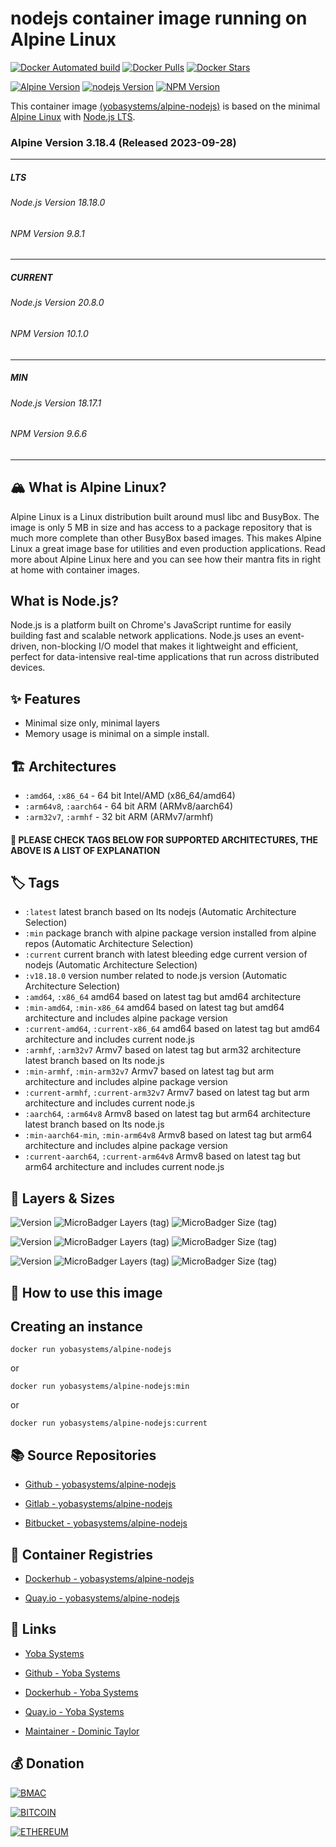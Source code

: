 # nodejs container image running on Alpine Linux

[![Docker Automated build](https://img.shields.io/docker/automated/yobasystems/alpine-nodejs.svg?style=for-the-badge&logo=docker)](https://hub.docker.com/r/yobasystems/alpine-nodejs/)
[![Docker Pulls](https://img.shields.io/docker/pulls/yobasystems/alpine-nodejs.svg?style=for-the-badge&logo=docker)](https://hub.docker.com/r/yobasystems/alpine-nodejs/)
[![Docker Stars](https://img.shields.io/docker/stars/yobasystems/alpine-nodejs.svg?style=for-the-badge&logo=docker)](https://hub.docker.com/r/yobasystems/alpine-nodejs/)

[![Alpine Version](https://img.shields.io/badge/Alpine%20version-v3.18.4-green.svg?style=for-the-badge)](https://alpinelinux.org/)
[![nodejs Version](https://img.shields.io/badge/nodejs%20LTS%20version-v18.18.0-green.svg?style=for-the-badge)](https://nodejs.org/)
[![NPM Version](https://img.shields.io/badge/NPM%20version-v9.8.1-green.svg?style=for-the-badge)](https://npm.org)


This container image [(yobasystems/alpine-nodejs)](https://hub.docker.com/r/yobasystems/alpine-nodejs/) is based on the minimal [Alpine Linux](https://alpinelinux.org/) with [Node.js LTS](https://nodejs.org/).

### Alpine Version 3.18.4 (Released 2023-09-28)

---
##### LTS
###### Node.js Version 18.18.0
###### NPM Version 9.8.1
---
##### CURRENT
###### Node.js Version 20.8.0
###### NPM Version 10.1.0
---
##### MIN
###### Node.js Version 18.17.1
###### NPM Version 9.6.6
----

## 🏔️ What is Alpine Linux?
Alpine Linux is a Linux distribution built around musl libc and BusyBox. The image is only 5 MB in size and has access to a package repository that is much more complete than other BusyBox based images. This makes Alpine Linux a great image base for utilities and even production applications. Read more about Alpine Linux here and you can see how their mantra fits in right at home with container images.

## What is Node.js?
Node.js is a platform built on Chrome's JavaScript runtime for easily building fast and scalable network applications. Node.js uses an event-driven, non-blocking I/O model that makes it lightweight and efficient, perfect for data-intensive real-time applications that run across distributed devices.

## ✨ Features

* Minimal size only, minimal layers
* Memory usage is minimal on a simple install.

## 🏗️ Architectures

* ```:amd64```, ```:x86_64``` - 64 bit Intel/AMD (x86_64/amd64)
* ```:arm64v8```, ```:aarch64``` - 64 bit ARM (ARMv8/aarch64)
* ```:arm32v7```, ```:armhf``` - 32 bit ARM (ARMv7/armhf)

#### 📝 PLEASE CHECK TAGS BELOW FOR SUPPORTED ARCHITECTURES, THE ABOVE IS A LIST OF EXPLANATION

## 🏷️ Tags

* ```:latest``` latest branch based on lts nodejs (Automatic Architecture Selection)
* ```:min``` package branch with alpine package version installed from alpine repos (Automatic Architecture Selection)
* ```:current``` current branch with latest bleeding edge current version of nodejs (Automatic Architecture Selection)
* ```:v18.18.0``` version number related to node.js version (Automatic Architecture Selection)
* ```:amd64```, ```:x86_64```  amd64 based on latest tag but amd64 architecture
* ```:min-amd64```, ```:min-x86_64```  amd64 based on latest tag but amd64 architecture and includes alpine package version
* ```:current-amd64```, ```:current-x86_64```  amd64 based on latest tag but amd64 architecture and includes current node.js
* ```:armhf```, ```:arm32v7``` Armv7 based on latest tag but arm32 architecture latest branch based on lts node.js
* ```:min-armhf```, ```:min-arm32v7``` Armv7 based on latest tag but arm architecture and includes alpine package version
* ```:current-armhf```, ```:current-arm32v7``` Armv7 based on latest tag but arm architecture and includes current node.js
* ```:aarch64```, ```:arm64v8``` Armv8 based on latest tag but arm64 architecture latest branch based on lts node.js
* ```:min-aarch64-min```, ```:min-arm64v8``` Armv8 based on latest tag but arm64 architecture and includes alpine package version
* ```:current-aarch64```, ```:current-arm64v8``` Armv8 based on latest tag but arm64 architecture and includes current node.js

## 📏 Layers & Sizes

![Version](https://img.shields.io/badge/version-amd64-blue.svg?style=for-the-badge)
![MicroBadger Layers (tag)](https://img.shields.io/docker/layers/yobasystems/alpine-nodejs/amd64.svg?style=for-the-badge)
![MicroBadger Size (tag)](https://img.shields.io/docker/image-size/yobasystems/alpine-nodejs/amd64.svg?style=for-the-badge)

![Version](https://img.shields.io/badge/version-aarch64-blue.svg?style=for-the-badge)
![MicroBadger Layers (tag)](https://img.shields.io/docker/layers/yobasystems/alpine-nodejs/aarch64.svg?style=for-the-badge)
![MicroBadger Size (tag)](https://img.shields.io/docker/image-size/yobasystems/alpine-nodejs/aarch64.svg?style=for-the-badge)

![Version](https://img.shields.io/badge/version-armhf-blue.svg?style=for-the-badge)
![MicroBadger Layers (tag)](https://img.shields.io/docker/layers/yobasystems/alpine-nodejs/armhf.svg?style=for-the-badge)
![MicroBadger Size (tag)](https://img.shields.io/docker/image-size/yobasystems/alpine-nodejs/armhf.svg?style=for-the-badge)

## 🚀 How to use this image
## Creating an instance

```
docker run yobasystems/alpine-nodejs
```

or

```
docker run yobasystems/alpine-nodejs:min
```

or

```
docker run yobasystems/alpine-nodejs:current
```



## 📚 Source Repositories

* [Github - yobasystems/alpine-nodejs](https://github.com/yobasystems/alpine-nodejs)

* [Gitlab - yobasystems/alpine-nodejs](https://gitlab.com/yobasystems/alpine-nodejs)

* [Bitbucket - yobasystems/alpine-nodejs](https://bitbucket.org/yobasystems/alpine-nodejs/)


## 🐳 Container Registries

* [Dockerhub - yobasystems/alpine-nodejs](https://hub.docker.com/r/yobasystems/alpine-nodejs/)

* [Quay.io - yobasystems/alpine-nodejs](https://quay.io/repository/yobasystems/alpine-nodejs)


## 🔗 Links

* [Yoba Systems](https://www.yobasystems.co.uk/)

* [Github - Yoba Systems](https://github.com/yobasystems/)

* [Dockerhub - Yoba Systems](https://hub.docker.com/u/yobasystems/)

* [Quay.io - Yoba Systems](https://quay.io/organization/yobasystems)

* [Maintainer - Dominic Taylor](https://github.com/dominictayloruk)

## 💰 Donation

[![BMAC](https://img.shields.io/badge/BUY%20ME%20A%20COFFEE-£5-blue.svg?style=for-the-badge&logo=buy-me-a-coffee)](https://www.buymeacoffee.com/dominictayloruk?new=1)

[![BITCOIN](https://img.shields.io/badge/BTC-bc1q7hy8qmyvq7rw6slrna7yffcdnj9rcg4e9xjecc-blue.svg?style=for-the-badge&logo=bitcoin)](bitcoin:bc1q7hy8qmyvq7rw6slrna7yffcdnj9rcg4e9xjecc)

[![ETHEREUM](https://img.shields.io/badge/ETH-0xb6bE2e4da3d86b50Bdae1F9B6960c23dd87C532C-blue.svg?style=for-the-badge&logo=ethereum)](ethereum:0xb6bE2e4da3d86b50Bdae1F9B6960c23dd87C532C)